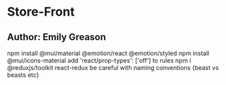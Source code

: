 # Store-Front

## Author: Emily Greason

npm install @mui/material @emotion/react @emotion/styled
npm install @mui/icons-material
add 'react/prop-types': ['off'] to rules
npm i @reduxjs/toolkit react-redux
be careful with naming conventions {beast vs beasts etc}